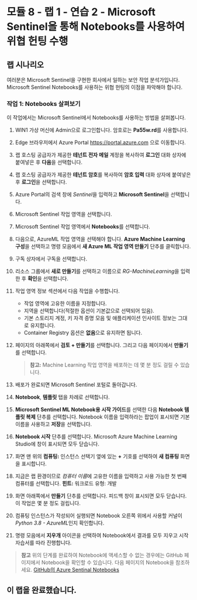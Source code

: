 ﻿---
lab:
    title: '연습 2 - Microsoft Sentinel을 통해 Notebooks를 사용하여 위협 헌팅'
    module: '모듈 8 - Microsoft Sentinel에서 위협 헌팅 수행'
---

# 모듈 8 - 랩 1 - 연습 2 - Microsoft Sentinel을 통해 Notebooks를 사용하여 위협 헌팅 수행

## 랩 시나리오

여러분은 Microsoft Sentinel을 구현한 회사에서 일하는 보안 작업 분석가입니다. Microsoft Sentinel Notebooks를 사용하는 위협 헌팅의 이점을 파악해야 합니다.


### 작업 1: Notebooks 살펴보기

이 작업에서는 Microsoft Sentinel에서 Notebooks를 사용하는 방법을 살펴봅니다.

1. WIN1 가상 머신에 Admin으로 로그인합니다. 암호로는 **Pa55w.rd**를 사용합니다.  

2. Edge 브라우저에서 Azure Portal https://portal.azure.com 으로 이동합니다.

3. 랩 호스팅 공급자가 제공한 **테넌트 전자 메일** 계정을 복사하여 **로그인** 대화 상자에 붙여넣은 후 **다음**을 선택합니다.

4. 랩 호스팅 공급자가 제공한 **테넌트 암호**를 복사하여 **암호 입력** 대화 상자에 붙여넣은 후 **로그인**을 선택합니다.

5. Azure Portal의 검색 창에 *Sentinel*을 입력하고 **Microsoft Sentinel**을 선택합니다.

6. Microsoft Sentinel 작업 영역을 선택합니다.

7. Microsoft Sentinel 작업 영역에서 **Notebooks**를 선택합니다.

8. 다음으로, AzureML 작업 영역을 선택해야 합니다. **Azure Machine Learning 구성**을 선택하고 명령 모음에서 **새 Azure ML 작업 영역 만들기** 단추를 클릭합니다.

9. 구독 상자에서 구독을 선택합니다.

10. 리소스 그룹에서 **새로 만들기**를 선택하고 이름으로 *RG-MachineLearning*을 입력한 후 **확인**을 선택합니다. 

11.	작업 영역 정보 섹션에서 다음 작업을 수행합니다.

    - 작업 영역에 고유한 이름을 지정합니다.
    - 지역을 선택합니다(적절한 옵션이 기본값으로 선택되어 있음).
    - 기본 스토리지 계정, 키 자격 증명 모음 및 애플리케이션 인사이트 정보는 그대로 유지합니다.
    - Container Registry 옵션은 **없음**으로 유지하면 됩니다.

12.	페이지의 아래쪽에서 **검토 + 만들기**를 선택합니다. 그리고 다음 페이지에서 **만들기**를 선택합니다. 

    >**참고:** Machine Learning 작업 영역을 배포하는 데 몇 분 정도 걸릴 수 있습니다. 

13.	배포가 완료되면 Microsoft Sentinel 포털로 돌아갑니다.

14. **Notebook**, **템플릿** 탭을 차례로 선택합니다. 

15. **Microsoft Sentinel ML Notebook용 시작 가이드**를 선택한 다음 **Notebook 템플릿 복제** 단추를 선택합니다. Notebook 이름을 입력하라는 팝업이 표시되면 기본 이름을 사용하고 **저장**을 선택합니다.

16. **Notebook 시작** 단추를 선택합니다. Microsoft Azure Machine Learning Studio에 창이 표시되면 모두 닫습니다.

17.	화면 맨 위의 **컴퓨팅:** 인스턴스 선택기 옆에 있는 **+** 기호를 선택하여 **새 컴퓨팅** 화면을 표시합니다.

18.	지금은 랩 환경이므로 *컴퓨터 이름*에 고유한 이름을 입력하고 사용 가능한 첫 번째 컴퓨터를 선택합니다. **힌트:** 워크로드 유형: 개발

19.	화면 아래쪽에서 **만들기** 단추를 선택합니다. 피드백 창이 표시되면 모두 닫습니다. 이 작업은 몇 분 정도 걸립니다.

20.	컴퓨팅 인스턴스가 작성되어 실행되면 Notebook 오른쪽 위에서 사용할 커널이 *Python 3.8 - AzureML*인지 확인합니다.

21. 명령 모음에서 **지우개** 아이콘을 선택하여 Notebook에서 결과를 모두 지우고 시작 자습서를 따라 진행합니다.

>**참고** 위의 단계를 완료하여 Notebook에 액세스할 수 없는 경우에는 GitHub 페이지에서 Notebook을 확인할 수 있습니다.  다음 페이지의 Notebook을 참조하세요. [GitHub의 Azure Sentinal Notebooks](https://github.com/Azure/Azure-Sentinel-Notebooks/blob/8122bca32387d60a8ee9c058ead9d3ab8f4d61e6/A%20Getting%20Started%20Guide%20For%20Azure%20Sentinel%20ML%20Notebooks.ipynb) 

## 이 랩을 완료했습니다.
